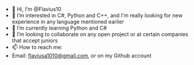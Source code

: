 - 👋 Hi, I’m @Flavius10
- 👀 I’m interested in C#, Python and C++, and I'm really looking for new experience in any language mentioned earlier 
- 🌱 I’m currently learning Python and C#
- 💞️ I’m looking to collaborate on any open project or at certain companies that accept juniors
- 📫 How to reach me:
- Email: flaviusa1010@gmail.com, or on my Github account

<!---
Flavius10/Flavius10 is a ✨ special ✨ repository because its `README.md` (this file) appears on your GitHub profile.
You can click the Preview link to take a look at your changes.
--->

